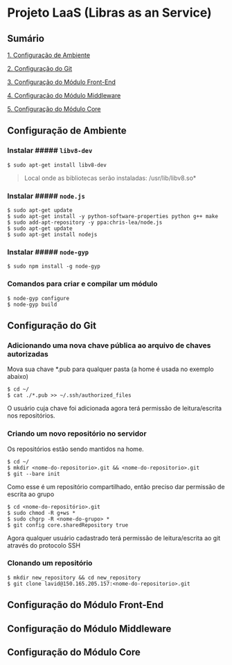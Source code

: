 # Projeto LaaS (Libras as an Service)

## Sumário

[1. Configuração de Ambiente](#configuração-de-ambiente)

[2. Configuração do Git](#configuração-do-git)

[3. Configuração do Módulo Front-End](#configuração-do-módulo-front-end)

[4. Configuração do Módulo Middleware](#configuração-do-módulo-middleware)

[5. Configuração do Módulo Core](#configuração-do-módulo-core)

## Configuração de Ambiente

### Instalar ##### `libv8-dev`

	$ sudo apt-get install libv8-dev

> Local onde as bibliotecas serão instaladas: /usr/lib/libv8.so*

###  Instalar ##### `node.js`

	$ sudo apt-get update
	$ sudo apt-get install -y python-software-properties python g++ make
	$ sudo add-apt-repository -y ppa:chris-lea/node.js
	$ sudo apt-get update
	$ sudo apt-get install nodejs

###  Instalar ##### `node-gyp`

	$ sudo npm install -g node-gyp

### Comandos para criar e compilar um módulo

	$ node-gyp configure
	$ node-gyp build

## Configuração do Git

### Adicionando uma nova chave pública ao arquivo de chaves autorizadas

Mova sua chave *.pub para qualquer pasta (a home é usada no exemplo abaixo)

	$ cd ~/
	$ cat ./*.pub >> ~/.ssh/authorized_files

O usuário cuja chave foi adicionada agora terá permissão de leitura/escrita nos repositórios.

### Criando um novo repositório no servidor

Os repositórios estão sendo mantidos na home.

	$ cd ~/
	$ mkdir <nome-do-repositorio>.git && <nome-do-repositorio>.git
	$ git --bare init

Como esse é um repositório compartilhado, então preciso dar permissão de escrita ao grupo

	$ cd <nome-do-repositório>.git
	$ sudo chmod -R g+ws *
	$ sudo chgrp -R <nome-do-grupo> *
	$ git config core.sharedRepository true

Agora qualquer usuário cadastrado terá permissão de leitura/escrita ao git através do protocolo SSH

### Clonando um repositório

	$ mkdir new_repository && cd new_repository
	$ git clone lavid@150.165.205.157:<nome-do-repositorio>.git

## Configuração do Módulo Front-End

## Configuração do Módulo Middleware

## Configuração do Módulo Core